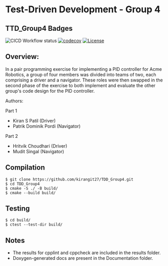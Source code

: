 # Test-Driven Development - Group 4

## TTD_Group4 Badges
![CICD Workflow status](https://github.com/kirangit27/TDD_Group4/actions/workflows/run-unit-test-and-upload-codecov.yml/badge.svg) [![codecov](https://codecov.io/gh/kirangit27/TDD_Group4/branch/main/graph/badge.svg)](https://codecov.io/gh/kirangit27/TDD_Group4) [![License](https://img.shields.io/badge/license-MIT-blue.svg)](LICENSE)

## Overview:

In a pair programming exercise for implementing a PID controller for Acme Robotics, a group of four members was divided into teams of two, each comprising a driver and a navigator. These roles were then swapped in the second phase of the exercise to both implement and evaluate the other group's code design for the PID controller.

Authors:

Part 1 
- Kiran S Patil (Driver)
- Patrik Dominik Pordi (Navigator)

Part 2
- Hritvik Choudhari (Driver)
- Mudit Singal (Navigator)

## Compilation
```
$ git clone https://github.com/kirangit27/TDD_Group4.git
$ cd TDD_Group4
$ cmake -S ./ -B build/
$ cmake --build build/
```
## Testing
```
$ cd build/
$ ctest --test-dir build/
```
## Notes
- The results for cpplint and cppcheck are included in the results folder.
- Doxygen-generated docs are present in the Documentation folder.



